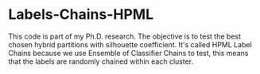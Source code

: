 # Labels-Chains-HPML
This code is part of my Ph.D. research. The objective is to test the best chosen hybrid partitions with silhouette coefficient. It's called HPML Label Chains because we use Ensemble of Classifier Chains to test, this means that the labels are randomly chained within each cluster.
